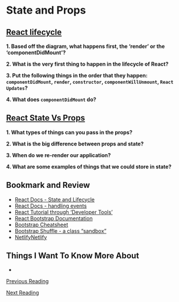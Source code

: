# State and Props

## [React lifecycle](https://medium.com/@joshuablankenshipnola/react-component-lifecycle-events-cb77e670a093)

**1. Based off the diagram, what happens first, the ‘render’ or the ‘componentDidMount’?**



**2. What is the very first thing to happen in the lifecycle of React?**



**3. Put the following things in the order that they happen: `componentDidMount`, `render`, `constructor`, `componentWillUnmount`, `React Updates`?**

**4. What does `componentDidMount` do?**

## [React State Vs Props](https://www.youtube.com/watch?v%3DIYvD9oBCuJI)

**1. What types of things can you pass in the props?**



**2. What is the big difference between props and state?**



**3. When do we re-render our application?**

**4. What are some examples of things that we could store in state?**

## Bookmark and Review

- [React Docs - State and Lifecycle](https://reactjs.org/docs/state-and-lifecycle.html)
- [React Docs - handling events](https://reactjs.org/docs/handling-events.html)
- [React Tutorial through ‘Developer Tools’](https://reactjs.org/tutorial/tutorial.html)
- [React Bootstrap Documentation](https://react-bootstrap.github.io/)
- [Bootstrap Cheatsheet](https://getbootstrap.com/docs/5.0/examples/cheatsheet/)
- [Bootstrap Shuffle - a class “sandbox”](https://bootstrapshuffle.com/classes)
- [NetlifyNetlify](https://www.netlify.com/)

## Things I Want To Know More About

- 

[Previous Reading](./class-01.md)

[Next Reading](./class-03.md)
